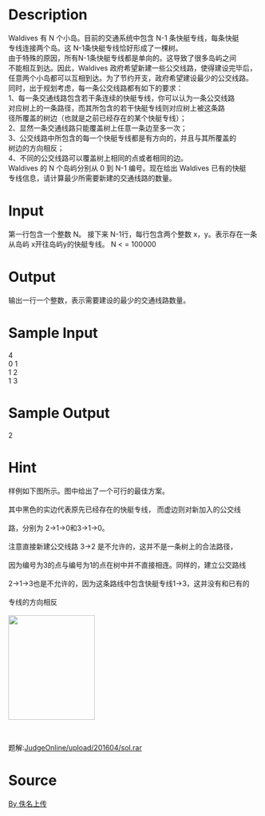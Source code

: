 
# Description

<div class="content"><p>Waldives 有 N 个小岛。目前的交通系统中包含 N-1 条快艇专线，每条快艇<br/>
专线连接两个岛。这 N-1条快艇专线恰好形成了一棵树。 <br/>
由于特殊的原因，所有N-1条快艇专线都是单向的。这导致了很多岛屿之间<br/>
不能相互到达。因此，Waldives 政府希望新建一些公交线路，使得建设完毕后，<br/>
任意两个小岛都可以互相到达。为了节约开支，政府希望建设最少的公交线路。  <br/>
同时，出于规划考虑，每一条公交线路都有如下的要求： <br/>
1、每一条交通线路包含若干条连续的快艇专线，你可以认为一条公交线路<br/>
对应树上的一条路径，而其所包含的若干快艇专线则对应树上被这条路<br/>
径所覆盖的树边（也就是之前已经存在的某个快艇专线）； <br/>
2、显然一条交通线路只能覆盖树上任意一条边至多一次； <br/>
3、公交线路中所包含的每一个快艇专线都是有方向的，并且与其所覆盖的<br/>
树边的方向相反； <br/>
4、不同的公交线路可以覆盖树上相同的点或者相同的边。 <br/>
Waldives 的 N 个岛屿分别从 0 到 N-1 编号。现在给出 Waldives 已有的快艇<br/>
专线信息，请计算最少所需要新建的交通线路的数量。</p></div>

# Input

<div class="content"><p>第一行包含一个整数 N。 接下来 N-1行，每行包含两个整数 x，y。表示存在一条从岛屿 x开往岛屿y的快艇专线。 N &lt; = 100000</p></div>

# Output

<div class="content"><p>输出一行一个整数，表示需要建设的最少的交通线路数量。</p></div>

# Sample Input

<div class="content"><span class="sampledata">4<br/>
0 1<br/>
1 2<br/>
1 3</span></div>

# Sample Output

<div class="content"><span class="sampledata">2</span></div>

# Hint

<div class="content"><p></p><p>样例如下图所示。图中给出了一个可行的最佳方案。<br/><br/>
其中黑色的实边代表原先已经存在的快艇专线， 而虚边则对新加入的公交线<br/><br/>
路，分别为 2-&gt;1-&gt;0和3-&gt;1-&gt;0。<br/><br/>
注意直接新建公交线路 3-&gt;2 是不允许的，这并不是一条树上的合法路径，<br/><br/>
因为编号为3的点与编号为1的点在树中并不直接相连。同样的，建立公交路线<br/><br/>
2-&gt;1-&gt;3也是不允许的，因为这条路线中包含快艇专线1-&gt;3，这并没有和已有的<br/><br/>
专线的方向相反<br/><br/>
<img width="173" height="209" src="source/bzoj/4464/img/aHR0cHM6Ly9seWRzeS5jb20vSnVkZ2VPbmxpbmUvdXBsb2FkLzIwMTYwNC9hYS5wbmc=.png" alt=""/></p><br/>
<p>题解:<a href="/JudgeOnline/upload/201604/sol.rar">JudgeOnline/upload/201604/sol.rar</a></p><p></p></div>

# Source

<div class="content"><p><a href="problemset.php?search=By 佚名上传">By 佚名上传</a></p></div>

